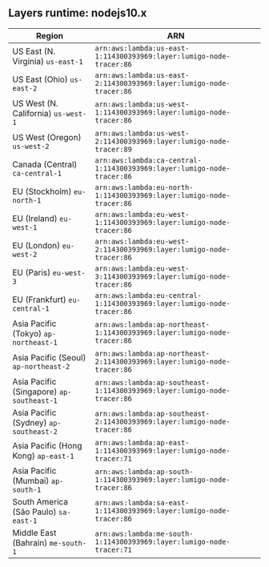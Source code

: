 Layers runtime: nodejs10.x
----
| Region | ARN |
| --- | --- |
|US East (N. Virginia)  `us-east-1`|`arn:aws:lambda:us-east-1:114300393969:layer:lumigo-node-tracer:86`|
|US East (Ohio)  `us-east-2`|`arn:aws:lambda:us-east-2:114300393969:layer:lumigo-node-tracer:86`|
|US West (N. California)  `us-west-1`|`arn:aws:lambda:us-west-1:114300393969:layer:lumigo-node-tracer:86`|
|US West (Oregon)  `us-west-2`|`arn:aws:lambda:us-west-2:114300393969:layer:lumigo-node-tracer:89`|
|Canada (Central)  `ca-central-1`|`arn:aws:lambda:ca-central-1:114300393969:layer:lumigo-node-tracer:86`|
|EU (Stockholm)  `eu-north-1`|`arn:aws:lambda:eu-north-1:114300393969:layer:lumigo-node-tracer:86`|
|EU (Ireland)  `eu-west-1`|`arn:aws:lambda:eu-west-1:114300393969:layer:lumigo-node-tracer:86`|
|EU (London)  `eu-west-2`|`arn:aws:lambda:eu-west-2:114300393969:layer:lumigo-node-tracer:86`|
|EU (Paris)  `eu-west-3`|`arn:aws:lambda:eu-west-3:114300393969:layer:lumigo-node-tracer:86`|
|EU (Frankfurt)  `eu-central-1`|`arn:aws:lambda:eu-central-1:114300393969:layer:lumigo-node-tracer:86`|
|Asia Pacific (Tokyo)  `ap-northeast-1`|`arn:aws:lambda:ap-northeast-1:114300393969:layer:lumigo-node-tracer:86`|
|Asia Pacific (Seoul)  `ap-northeast-2`|`arn:aws:lambda:ap-northeast-2:114300393969:layer:lumigo-node-tracer:86`|
|Asia Pacific (Singapore)  `ap-southeast-1`|`arn:aws:lambda:ap-southeast-1:114300393969:layer:lumigo-node-tracer:86`|
|Asia Pacific (Sydney)  `ap-southeast-2`|`arn:aws:lambda:ap-southeast-2:114300393969:layer:lumigo-node-tracer:86`|
|Asia Pacific (Hong Kong)  `ap-east-1`|`arn:aws:lambda:ap-east-1:114300393969:layer:lumigo-node-tracer:71`|
|Asia Pacific (Mumbai)  `ap-south-1`|`arn:aws:lambda:ap-south-1:114300393969:layer:lumigo-node-tracer:86`|
|South America (São Paulo)  `sa-east-1`|`arn:aws:lambda:sa-east-1:114300393969:layer:lumigo-node-tracer:86`|
|Middle East (Bahrain)  `me-south-1`|`arn:aws:lambda:me-south-1:114300393969:layer:lumigo-node-tracer:71`|
